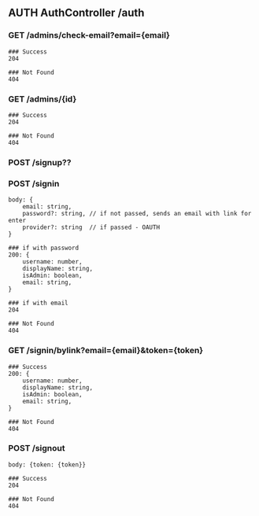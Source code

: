 ## AUTH AuthController /auth

### GET /admins/check-email?email={email}
	### Success
	204

	### Not Found
	404

### GET /admins/{id}
	### Success
	204

	### Not Found
	404

### POST /signup??
### POST /signin
	body: {
		email: string,
		password?: string, // if not passed, sends an email with link for enter
		provider?: string  // if passed - OAUTH
	}

	### if with password
	200: {
		username: number,
		displayName: string,
		isAdmin: boolean,
		email: string,
	} 
	
	### if with email
	204
	
	### Not Found
	404
	
	
### GET /signin/bylink?email={email}&token={token}
	### Success
	200: {
		username: number,
		displayName: string,
		isAdmin: boolean,
		email: string,
	} 
	
	### Not Found
	404

### POST /signout
	body: {token: {token}}
	
	### Success
	204
	
	### Not Found
	404

